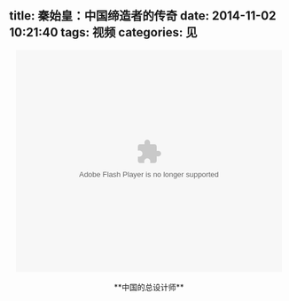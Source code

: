 title: 秦始皇：中国缔造者的传奇
date: 2014-11-02 10:21:40
tags: 视频
categories: 见
---
<center><embed src="http://player.youku.com/player.php/sid/XNTEwOTk3OTE2/v.swf" allowFullScreen="true" quality="high" width="480" height="400" align="middle" allowScriptAccess="always" type="application/x-shockwave-flash"></embed></center>
<!--more-->
<br/>
<center>**中国的总设计师**</center>
